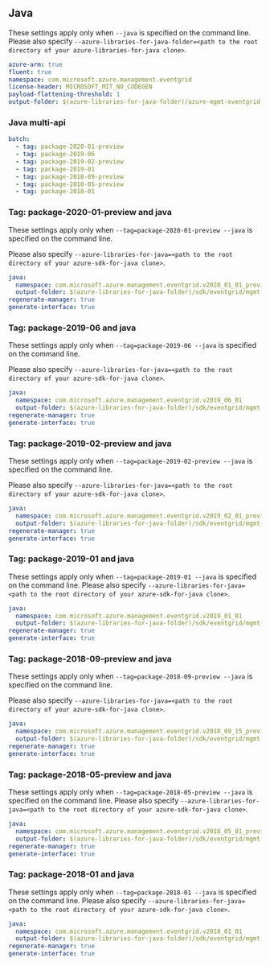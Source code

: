 ## Java

These settings apply only when `--java` is specified on the command line.
Please also specify `--azure-libraries-for-java-folder=<path to the root directory of your azure-libraries-for-java clone>`.

``` yaml $(java)
azure-arm: true
fluent: true
namespace: com.microsoft.azure.management.eventgrid
license-header: MICROSOFT_MIT_NO_CODEGEN
payload-flattening-threshold: 1
output-folder: $(azure-libraries-for-java-folder)/azure-mgmt-eventgrid
```

### Java multi-api

``` yaml $(java) && $(multiapi)
batch:
  - tag: package-2020-01-preview
  - tag: package-2019-06
  - tag: package-2019-02-preview
  - tag: package-2019-01
  - tag: package-2018-09-preview
  - tag: package-2018-05-preview
  - tag: package-2018-01
```

### Tag: package-2020-01-preview and java

These settings apply only when `--tag=package-2020-01-preview --java` is specified on the command line.

Please also specify `--azure-libraries-for-java=<path to the root directory of your azure-sdk-for-java clone>`.

``` yaml $(tag) == 'package-2020-01-preview' && $(java) && $(multiapi)
java:
  namespace: com.microsoft.azure.management.eventgrid.v2020_01_01_preview
  output-folder: $(azure-libraries-for-java-folder)/sdk/eventgrid/mgmt-v2020_01_01_preview
regenerate-manager: true
generate-interface: true
```

### Tag: package-2019-06 and java

These settings apply only when `--tag=package-2019-06 --java` is specified on the command line.

Please also specify `--azure-libraries-for-java=<path to the root directory of your azure-sdk-for-java clone>`.

``` yaml $(tag) == 'package-2019-06' && $(java) && $(multiapi)
java:
  namespace: com.microsoft.azure.management.eventgrid.v2019_06_01
  output-folder: $(azure-libraries-for-java-folder)/sdk/eventgrid/mgmt-v2019_06_01
regenerate-manager: true
generate-interface: true
```

### Tag: package-2019-02-preview and java

These settings apply only when `--tag=package-2019-02-preview --java` is specified on the command line.

Please also specify `--azure-libraries-for-java=<path to the root directory of your azure-sdk-for-java clone>`.

``` yaml $(tag) == 'package-2019-02-preview' && $(java) && $(multiapi)
java:
  namespace: com.microsoft.azure.management.eventgrid.v2019_02_01_preview
  output-folder: $(azure-libraries-for-java-folder)/sdk/eventgrid/mgmt-v2019_02_01_preview
regenerate-manager: true
generate-interface: true
```

### Tag: package-2019-01 and java

These settings apply only when `--tag=package-2019-01 --java` is specified on the command line.
Please also specify `--azure-libraries-for-java=<path to the root directory of your azure-sdk-for-java clone>`.

``` yaml $(tag) == 'package-2019-01' && $(java) && $(multiapi)
java:
  namespace: com.microsoft.azure.management.eventgrid.v2019_01_01
  output-folder: $(azure-libraries-for-java-folder)/sdk/eventgrid/mgmt-v2019_01_01
regenerate-manager: true
generate-interface: true
```

### Tag: package-2018-09-preview and java

These settings apply only when `--tag=package-2018-09-preview --java` is specified on the command line.

Please also specify `--azure-libraries-for-java=<path to the root directory of your azure-sdk-for-java clone>`.

``` yaml $(tag) == 'package-2018-09-preview' && $(java) && $(multiapi)
java:
  namespace: com.microsoft.azure.management.eventgrid.v2018_09_15_preview
  output-folder: $(azure-libraries-for-java-folder)/sdk/eventgrid/mgmt-v2018_09_15_preview
regenerate-manager: true
generate-interface: true
```

### Tag: package-2018-05-preview and java

These settings apply only when `--tag=package-2018-05-preview --java` is specified on the command line.
Please also specify `--azure-libraries-for-java=<path to the root directory of your azure-sdk-for-java clone>`.

``` yaml $(tag) == 'package-2018-05-preview' && $(java) && $(multiapi)
java:
  namespace: com.microsoft.azure.management.eventgrid.v2018_05_01_preview
  output-folder: $(azure-libraries-for-java-folder)/sdk/eventgrid/mgmt-v2018_05_01_preview
regenerate-manager: true
generate-interface: true
```

### Tag: package-2018-01 and java

These settings apply only when `--tag=package-2018-01 --java` is specified on the command line.
Please also specify `--azure-libraries-for-java=<path to the root directory of your azure-sdk-for-java clone>`.

``` yaml $(tag) == 'package-2018-01' && $(java) && $(multiapi)
java:
  namespace: com.microsoft.azure.management.eventgrid.v2018_01_01
  output-folder: $(azure-libraries-for-java-folder)/sdk/eventgrid/mgmt-v2018_01_01
regenerate-manager: true
generate-interface: true
```